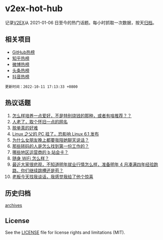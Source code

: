 # v2ex-hot-hub

 记录[V2EX](https://www.v2ex.com/)从 2021-01-06 日至今的热门话题。每小时抓取一次数据，按天[归档](archives)。
 
 ## 相关项目

- [GitHub热榜](https://github.com/lonnyzhang423/github-hot-hub)
- [知乎热榜](https://github.com/lonnyzhang423/zhihu-hot-hub)
- [微博热榜](https://github.com/lonnyzhang423/weibo-hot-hub)
- [头条热榜](https://github.com/lonnyzhang423/toutiao-hot-hub)
- [抖音热榜](https://github.com/lonnyzhang423/douyin-hot-hub)


 `更新时间：2022-10-11 17:13:33 +0800`

## 热议话题

1. [怎么样培养一点爱好，不是特别烧钱的那种，或者有啥推荐？？](https://www.v2ex.com/t/885868)
1. [人老了，取个怀旧一点的网名](https://www.v2ex.com/t/885892)
1. [脱单真的好难](https://www.v2ex.com/t/886080)
1. [Linux 之父的 PC 挂了，恐影响 Linux 6.1 发布](https://www.v2ex.com/t/886003)
1. [为什么女朋友晚上都要我陪她聊天说话？](https://www.v2ex.com/t/886001)
1. [那些转码的人是怎么找到第一份工作的？](https://www.v2ex.com/t/885957)
1. [哪些地区运营商的 b 站会卡？](https://www.v2ex.com/t/885872)
1. [随身 WiFi 怎么样？](https://www.v2ex.com/t/885959)
1. [最近大家很悲观，不知道明年就业行情怎么样，准备明年 4 月凑满四年经验跑路，你们继续跳槽还是苟？](https://www.v2ex.com/t/886043)
1. [老板今天找我谈话，我感觉我给了他个惊喜](https://www.v2ex.com/t/885979)

## 历史归档

[archives](archives)

## License

See the [LICENSE](LICENSE) file for license rights and limitations (MIT).
